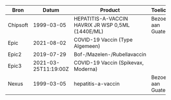 | Bron | Datum | Product | Toelichting |
|------|-------|---------|-------------|
| Chipsoft | 1999-03-05 | HEPATITIS-A-VACCIN HAVRIX JR WSP 0,5ML (1440E/ML) | Bezoek aan Guatemala |
| Epic | 2021-08-02 | COVID-19 Vaccin (Type Algemeen) |  |
| Epic2 | 2019-07-29 | Bof-/Mazelen-/Rubellavaccin |  |
| Epic3 | 2021-03-25T11:19:00Z | COVID-19 Vaccin (Spikevax, Moderna) |  |
| Nexus | 1999-03-05 | hepatitis-a-vaccin | Bezoek aan Guatemala. |